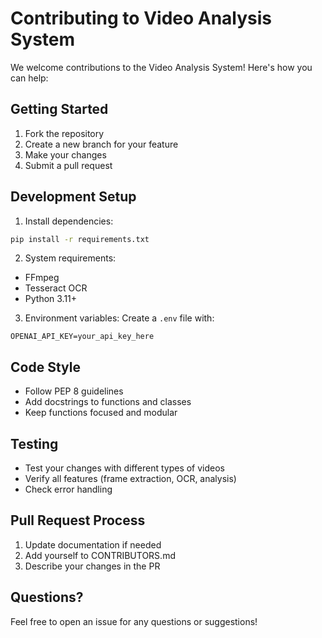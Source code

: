 # Contributing to Video Analysis System

We welcome contributions to the Video Analysis System! Here's how you can help:

## Getting Started

1. Fork the repository
2. Create a new branch for your feature
3. Make your changes
4. Submit a pull request

## Development Setup

1. Install dependencies:
```bash
pip install -r requirements.txt
```

2. System requirements:
- FFmpeg
- Tesseract OCR
- Python 3.11+

3. Environment variables:
Create a `.env` file with:
```
OPENAI_API_KEY=your_api_key_here
```

## Code Style

- Follow PEP 8 guidelines
- Add docstrings to functions and classes
- Keep functions focused and modular

## Testing

- Test your changes with different types of videos
- Verify all features (frame extraction, OCR, analysis)
- Check error handling

## Pull Request Process

1. Update documentation if needed
2. Add yourself to CONTRIBUTORS.md
3. Describe your changes in the PR

## Questions?

Feel free to open an issue for any questions or suggestions!
